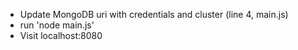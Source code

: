 -   Update MongoDB uri with credentials and cluster (line 4, main.js)
-   run 'node main.js'
-   Visit localhost:8080
